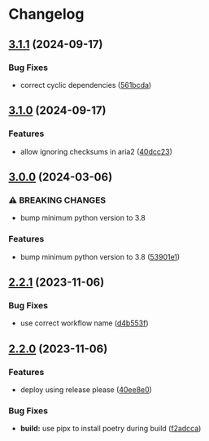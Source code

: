 # Changelog

## [3.1.1](https://github.com/AnthonyPorthouse/ocrdownloader2/compare/v3.1.0...v3.1.1) (2024-09-17)


### Bug Fixes

* correct cyclic dependencies ([561bcda](https://github.com/AnthonyPorthouse/ocrdownloader2/commit/561bcdacad7244c07e018560d040650c4f077a5f))

## [3.1.0](https://github.com/AnthonyPorthouse/ocrdownloader2/compare/v3.0.0...v3.1.0) (2024-09-17)


### Features

* allow ignoring checksums in aria2 ([40dcc23](https://github.com/AnthonyPorthouse/ocrdownloader2/commit/40dcc2312cb9cd615a6350bfcb62787c15714251))

## [3.0.0](https://github.com/AnthonyPorthouse/ocrdownloader2/compare/v2.2.1...v3.0.0) (2024-03-06)


### ⚠ BREAKING CHANGES

* bump minimum python version to 3.8

### Features

* bump minimum python version to 3.8 ([53901e1](https://github.com/AnthonyPorthouse/ocrdownloader2/commit/53901e1eb7fbef8dcef34599c5613caac86307d4))

## [2.2.1](https://github.com/AnthonyPorthouse/ocrdownloader2/compare/v2.2.0...v2.2.1) (2023-11-06)


### Bug Fixes

* use correct workflow name ([d4b553f](https://github.com/AnthonyPorthouse/ocrdownloader2/commit/d4b553f799f9057bf2a2df6b430d19195ceb4d46))

## [2.2.0](https://github.com/AnthonyPorthouse/ocrdownloader2/compare/v2.1.0...v2.2.0) (2023-11-06)


### Features

* deploy using release please ([40ee8e0](https://github.com/AnthonyPorthouse/ocrdownloader2/commit/40ee8e0241a8b0e14450c609faa6ff8faeb1f19f))


### Bug Fixes

* **build:** use pipx to install poetry during build ([f2adcca](https://github.com/AnthonyPorthouse/ocrdownloader2/commit/f2adcca70181d7fd9841f3de3f894a6491e66bfb))
